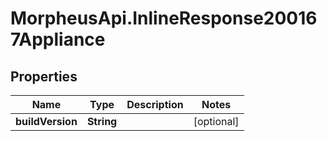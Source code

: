 # MorpheusApi.InlineResponse200167Appliance

## Properties

Name | Type | Description | Notes
------------ | ------------- | ------------- | -------------
**buildVersion** | **String** |  | [optional] 


